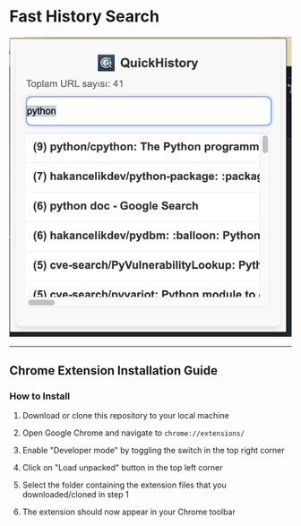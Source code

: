 # Fast History Search

![Fast History Search](app.png)

-----

## Chrome Extension Installation Guide

### How to Install

1. Download or clone this repository to your local machine

2. Open Google Chrome and navigate to `chrome://extensions/`

3. Enable "Developer mode" by toggling the switch in the top right corner

4. Click on "Load unpacked" button in the top left corner

5. Select the folder containing the extension files that you downloaded/cloned in step 1

6. The extension should now appear in your Chrome toolbar
